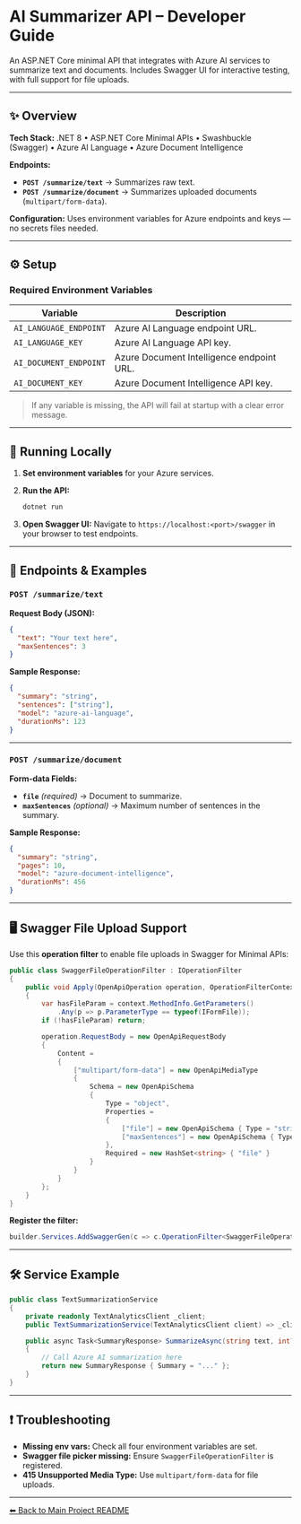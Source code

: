 # AI Summarizer API – Developer Guide

An ASP.NET Core minimal API that integrates with Azure AI services to summarize text and documents. Includes Swagger UI for interactive testing, with full support for file uploads.

---

## ✨ Overview

**Tech Stack:** .NET 8 • ASP.NET Core Minimal APIs • Swashbuckle (Swagger) • Azure AI Language • Azure Document Intelligence

**Endpoints:**

* **`POST /summarize/text`** → Summarizes raw text.
* **`POST /summarize/document`** → Summarizes uploaded documents (`multipart/form-data`).

**Configuration:** Uses environment variables for Azure endpoints and keys — no secrets files needed.

---

## ⚙️ Setup

### Required Environment Variables

| Variable               | Description                               |
| ---------------------- | ----------------------------------------- |
| `AI_LANGUAGE_ENDPOINT` | Azure AI Language endpoint URL.           |
| `AI_LANGUAGE_KEY`      | Azure AI Language API key.                |
| `AI_DOCUMENT_ENDPOINT` | Azure Document Intelligence endpoint URL. |
| `AI_DOCUMENT_KEY`      | Azure Document Intelligence API key.      |

> If any variable is missing, the API will fail at startup with a clear error message.

---

## 🚀 Running Locally

1. **Set environment variables** for your Azure services.
2. **Run the API:**

   ```bash
   dotnet run
   ```
3. **Open Swagger UI:**
   Navigate to `https://localhost:<port>/swagger` in your browser to test endpoints.

---

## 📌 Endpoints & Examples

### **`POST /summarize/text`**

**Request Body (JSON):**

```json
{
  "text": "Your text here",
  "maxSentences": 3
}
```

**Sample Response:**

```json
{
  "summary": "string",
  "sentences": ["string"],
  "model": "azure-ai-language",
  "durationMs": 123
}
```

---

### **`POST /summarize/document`**

**Form-data Fields:**

* **`file`** *(required)* → Document to summarize.
* **`maxSentences`** *(optional)* → Maximum number of sentences in the summary.

**Sample Response:**

```json
{
  "summary": "string",
  "pages": 10,
  "model": "azure-document-intelligence",
  "durationMs": 456
}
```

---

## 🖥️ Swagger File Upload Support

Use this **operation filter** to enable file uploads in Swagger for Minimal APIs:

```csharp
public class SwaggerFileOperationFilter : IOperationFilter
{
    public void Apply(OpenApiOperation operation, OperationFilterContext context)
    {
        var hasFileParam = context.MethodInfo.GetParameters()
            .Any(p => p.ParameterType == typeof(IFormFile));
        if (!hasFileParam) return;

        operation.RequestBody = new OpenApiRequestBody
        {
            Content =
            {
                ["multipart/form-data"] = new OpenApiMediaType
                {
                    Schema = new OpenApiSchema
                    {
                        Type = "object",
                        Properties =
                        {
                            ["file"] = new OpenApiSchema { Type = "string", Format = "binary" },
                            ["maxSentences"] = new OpenApiSchema { Type = "integer", Nullable = true }
                        },
                        Required = new HashSet<string> { "file" }
                    }
                }
            }
        };
    }
}
```

**Register the filter:**

```csharp
builder.Services.AddSwaggerGen(c => c.OperationFilter<SwaggerFileOperationFilter>());
```

---

## 🛠️ Service Example

```csharp
public class TextSummarizationService
{
    private readonly TextAnalyticsClient _client;
    public TextSummarizationService(TextAnalyticsClient client) => _client = client;

    public async Task<SummaryResponse> SummarizeAsync(string text, int? maxSentences)
    {
        // Call Azure AI summarization here
        return new SummaryResponse { Summary = "..." };
    }
}
```

---

## ❗ Troubleshooting

* **Missing env vars:** Check all four environment variables are set.
* **Swagger file picker missing:** Ensure `SwaggerFileOperationFilter` is registered.
* **415 Unsupported Media Type:** Use `multipart/form-data` for file uploads.

---

[⬅ Back to Main Project README](../../README.md)
